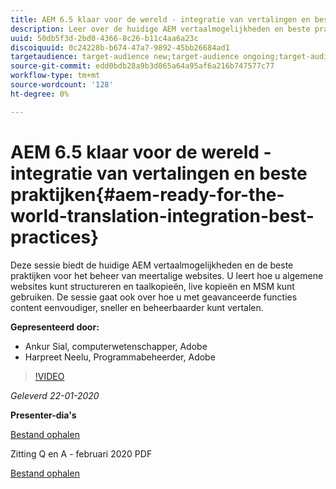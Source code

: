 ```yaml
---
title: AEM 6.5 klaar voor de wereld - integratie van vertalingen en beste praktijken
description: Leer over de huidige AEM vertaalmogelijkheden en beste praktijken voor het beheren van meertalige websites. Leer hoe u algemene websites kunt structureren, taalkopieën, live kopieën en MSM kunt gebruiken. Met geavanceerde functies kunt u content eenvoudiger, sneller en beheerbaarder vertalen.
uuid: 50db5f3d-2bd0-4366-8c26-b11c4aa6a23c
discoiquuid: 0c24228b-b674-47a7-9892-45bb26684ad1
targetaudience: target-audience new;target-audience ongoing;target-audience upgrader
source-git-commit: edd0bdb28a9b3d065a64a95af6a216b747577c77
workflow-type: tm+mt
source-wordcount: '128'
ht-degree: 0%

---
```


# AEM 6.5 klaar voor de wereld - integratie van vertalingen en beste praktijken{#aem-ready-for-the-world-translation-integration-best-practices}

Deze sessie biedt de huidige AEM vertaalmogelijkheden en de beste praktijken voor het beheer van meertalige websites. U leert hoe u algemene websites kunt structureren en taalkopieën, live kopieën en MSM kunt gebruiken. De sessie gaat ook over hoe u met geavanceerde functies content eenvoudiger, sneller en beheerbaarder kunt vertalen.

**Gepresenteerd door:**

* Ankur Sial, computerwetenschapper, Adobe
* Harpreet Neelu, Programmabeheerder, Adobe

>[!VIDEO](https://video.tv.adobe.com/v/31153?quality=9)

*Geleverd 22-01-2020*

**Presenter-dia&#39;s**

[Bestand ophalen](assets/gems-2020-translations.pdf)

Zitting Q en A - februari 2020 PDF

[Bestand ophalen](assets/aem-gems-translationqnafeb2020.pdf)
